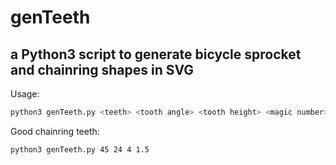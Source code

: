 # genTeeth
a Python3 script to generate bicycle sprocket and chainring shapes in SVG  
---
Usage:

```bash
python3 genTeeth.py <teeth> <tooth angle> <tooth height> <magic number>
```

Good chainring teeth:

```bash
python3 genTeeth.py 45 24 4 1.5
```
